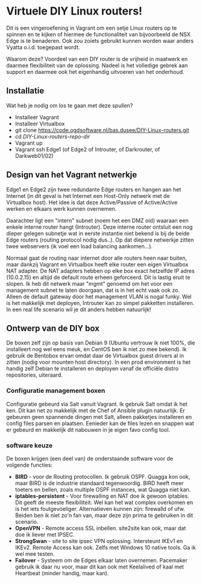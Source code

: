 # Virtuele DIY Linux routers!
Dit is een vingeroefening in Vagrant om een setje Linux routers op te spinnen en te kijken of hiermee de functionaliteit van bijvoorbeeld de NSX Edge is te benaderen. Ook zou zoiets gebruikt kunnen worden waar anders Vyatta o.i.d. toegepast wordt.

Waarom deze? Voordeel van een DIY router is de vrijheid in maatwerk en daarmee flexibiliteit van de oplossing. Nadeel is het volledige gebrek aan support en daarmee ook het eigenhandig uitvoeren van het onderhoud.

## Installatie
Wat heb je nodig om los te gaan met deze spullen?
* Installeer Vagrant
* Installeer Virtualbox
* git clone https://code.ogdsoftware.nl/bas.dusee/DIY-Linux-routers.git
* cd *DIY-Linux-routers-repo-dir*
* Vagrant up
* Vagrant ssh Edge1 (of Edge2 of Introuter, of Darkrouter, of Darkweb01/02)

## Design van het Vagrant netwerkje
Edge1 en Edge2 zijn twee redundante Edge routers en hangen aan het Internet (in dit geval is het Internet een Host-Only netwerk met de Virtualbox host). Het idee is dat deze Active/Passive of Active/Active werken en elkaars werk kunnen overnemen.

Daarachter ligt een "intern" subnet (noem het een DMZ oid) waaraan een enkele interne router hangt (Introuter). Deze interne router ontsluit een nog dieper gelegen subnetje wat in eerste instantie niet bekend is bij de beide Edge routers (routing protocol nodig dus..). Op dat diepere netwerkje zitten twee webservers (ik voel een load balancing aankomen...).

Normaal gaat de routing naar internet door alle routers heen naar buiten, maar dankzij Vagrant en Virtualbox heeft elke router een eigen Virtualbox NAT adapter. De NAT adapters hebben op elke box exact hetzelfde IP adres (10.0.2.15) en altijd de default route erheen geforceerd. Dit is lastig eruit te slopen. Ik heb dit netwerk maar "mgmt" genoemd om het voor een management subnet te laten doorgaan, dat is in het echt vaak ook zo. Alleen de default gateway door het management VLAN is nogal funky. Wel is het makkelijk met deployen, Introuter kan zo simpel pakketten installeren. In een real life scenario wil je dit anders hebben natuurlijk!

## Ontwerp van de DIY box
De boxen zelf zijn op basis van Debian 9 (Ubuntu vertrouw ik niet 100%, die installeert nog wel eens meuk, en CentOS ben ik niet zo mee bekend). Ik gebruik de Bentobox ervan omdat daar de Virtualbox guest drivers al in zitten (nodig voor mounten host directory). In een prod environment is het handig zelf Debian te installeren en deployen vanaf de officiële distro repositories, uiteraard.

### Configuratie management boxen
Configuratie gebeurd via Salt vanuit Vagrant. Ik gebruik Salt omdat ik het ken. Dit kan net zo makkelijk met de Chef of Ansible plugin natuurlijk. Er gebeuren geen spannende dingen met Salt, alleen pakketjes installeren en config files parsen en plaatsen. Eenieder kan de files lezen en snappen wat er gebeurd en makkelijk dit nabouwen in je eigen favo config tool.

### software keuze
De boxen krijgen (een deel van) de onderstaande software voor de volgende functies:
* **BIRD** - voor de Routing protocollen. Ik gebruik OSPF. Quagga kon ook, maar BIRD is de industrie standaard tegenwoordig. BIRD heeft meer toeters en bellen, zoals multiple OSPF instances, wat Quagga niet kan.
* **iptables-persistent** - Voor firewalling en NAT doe ik gewoon iptables. Dit geeft de meeste flexibiliteit. Wel kan het wat complex overkomen en is het iets foutgevoeliger. Alternatieven kunnen zijn: firewalld of ufw. Beiden ben ik niet zo'n fan van, maar deze zijn prima te gebruiken in dit scenario.
* **OpenVPN** - Remote access SSL inbellen. site2site kan ook, maar dat doe ik liever met IPSEC.
* **StrongSwan** - site to site ipsec VPN oplossing. Intersteunt IKEv1 en IKEv2. Remote Access kan ook. Zelfs met Windows 10 native tools. Ga ik wel mee testen.
* **Failover** - Systeem om de Edges elkaar laten overnemen. Pacemaker gebruik ik daar nu voor, maar dit kan ook met Keelalived of kaal met Heartbeat (minder handig, maar kan).
